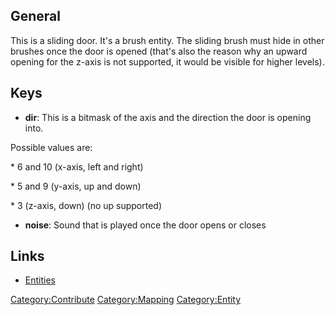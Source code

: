 ## General

This is a sliding door. It's a brush entity. The sliding brush must hide
in other brushes once the door is opened (that's also the reason why an
upward opening for the z-axis is not supported, it would be visible for
higher levels).

## Keys

- **dir**: This is a bitmask of the axis and the direction the door is
  opening into.


Possible values are:

\* 6 and 10 (x-axis, left and right)

\* 5 and 9 (y-axis, up and down)

\* 3 (z-axis, down) (no up supported)

- **noise**: Sound that is played once the door opens or closes

## Links

- [Entities](Mapping/Entities "wikilink")

[Category:Contribute](Category:Contribute "wikilink")
[Category:Mapping](Category:Mapping "wikilink")
[Category:Entity](Category:Entity "wikilink")